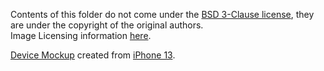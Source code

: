 Contents of this folder do not come under the [BSD 3-Clause license](../../LICENSE.txt), they are under the copyright of the original authors.<br>
Image Licensing information [here](https://www.fortiestudios.ga/src/pages/image-license.html).

[Device Mockup](app.png) created from [iPhone 13](https://deviceframes.com/templates/iphone-13).
